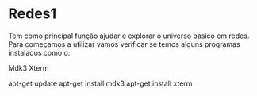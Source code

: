 # Redes1

Tem como principal função ajudar e explorar o universo basico em redes.
Para começamos a utilizar vamos verificar se temos alguns programas instalados como o:

Mdk3
Xterm

apt-get update
apt-get install mdk3
apt-get install xterm
